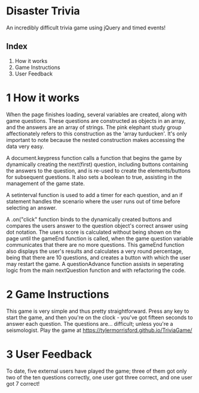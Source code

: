 # Disaster Trivia
An incredibly difficult trivia game using jQuery and timed events!

## Index
1. How it works
2. Game Instructions
3. User Feedback

# 1 How it works
When the page finishes loading, several variables are created, along with game questions. These questions are constructed as objects in an array, and the answers are an array of strings. The pink elephant study group affectionately refers to this construction as the 'array turducken'. It's only important to note because the nested construction makes accessing the data very easy. 

A document.keypress function calls a function that begins the game by dynamically creating the next(first) question, including buttons containing the answers to the question, and is re-used to create the elements/buttons for subsequent guestions. It also sets a boolean to true, assisting in the management of the game state.

A setinterval function is used to add a timer for each question, and an if statement handles the scenario where the user runs out of time before selecting an answer.

A .on("click" function binds to the dynamically created buttons and compares the users answer to the question object's correct answer using dot notation. The users score is calculated without being shown on the page until the gameEnd function is called, when the game question variable communicates that there are no more questions. This gameEnd function also displays the user's results and calculates a very round percentage, being that there are 10 questions, and creates a button with which the user may restart the game. A questionAdvance function assists in seperating logic from the main nextQuestion function and with refactoring the code.

# 2 Game Instructions
This game is very simple and thus pretty straightforward. Press any key to start the game, and then you're on the clock - you've got fifteen seconds to answer each question. The questions are... difficult; unless you're a seismologist. Play the game at https://tylermorrisford.github.io/TriviaGame/

# 3 User Feedback
To date, five external users have played the game; three of them got only two of the ten questions correctly, one user got three correct, and one user got 7 correct!

